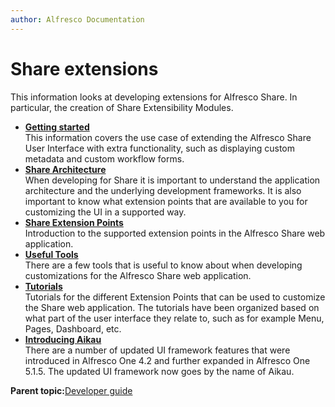 ```yaml
---
author: Alfresco Documentation
---
```


# Share extensions

This information looks at developing extensions for Alfresco Share. In particular, the creation of Share Extensibility Modules.

-   **[Getting started](../concepts/dev-share-extensions-getting-started.md)**  
This information covers the use case of extending the Alfresco Share User Interface with extra functionality, such as displaying custom metadata and custom workflow forms.
-   **[Share Architecture](../concepts/dev-extensions-share-architecture-extension-points.md)**  
When developing for Share it is important to understand the application architecture and the underlying development frameworks. It is also important to know what extension points that are available to you for customizing the UI in a supported way.
-   **[Share Extension Points](../concepts/dev-extensions-share-extension-points-introduction.md)**  
Introduction to the supported extension points in the Alfresco Share web application.
-   **[Useful Tools](../concepts/dev-extensions-share-useful-tools.md)**  
There are a few tools that is useful to know about when developing customizations for the Alfresco Share web application.
-   **[Tutorials](../concepts/dev-extensions-share-tutorials-intro.md)**  
Tutorials for the different Extension Points that can be used to customize the Share web application. The tutorials have been organized based on what part of the user interface they relate to, such as for example Menu, Pages, Dashboard, etc.
-   **[Introducing Aikau](../concepts/aikau-intro.md)**  
There are a number of updated UI framework features that were introduced in Alfresco One 4.2 and further expanded in Alfresco One 5.1.5. The updated UI framework now goes by the name of Aikau.

**Parent topic:**[Developer guide](../concepts/dev-for-developers.md)

